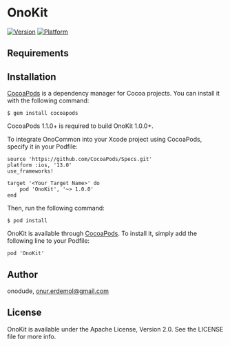 # OnoKit

[![Version](https://img.shields.io/cocoapods/v/OnoKit)](https://cocoapods.org/pods/OnoKit)
[![Platform](https://img.shields.io/cocoapods/p/OnoKit)](https://cocoapods.org/pods/OnoKit)

## Requirements

## Installation

[CocoaPods](https://cocoapods.org) is a dependency manager for Cocoa projects. You can install it with the following command:

`$ gem install cocoapods`

CocoaPods 1.1.0+ is required to build OnoKit 1.0.0+.

To integrate OnoCommon into your Xcode project using CocoaPods, specify it in your Podfile:

```
source 'https://github.com/CocoaPods/Specs.git'
platform :ios, '13.0'
use_frameworks!

target '<Your Target Name>' do
    pod 'OnoKit', '~> 1.0.0'
end
```

Then, run the following command:

`$ pod install`


OnoKit is available through [CocoaPods](https://cocoapods.org). To install it, simply add the following line to your Podfile:

```
pod 'OnoKit'
```

## Author

onodude, onur.erdemol@gmail.com

## License

OnoKit is available under the Apache License, Version 2.0. See the LICENSE file for more info.
